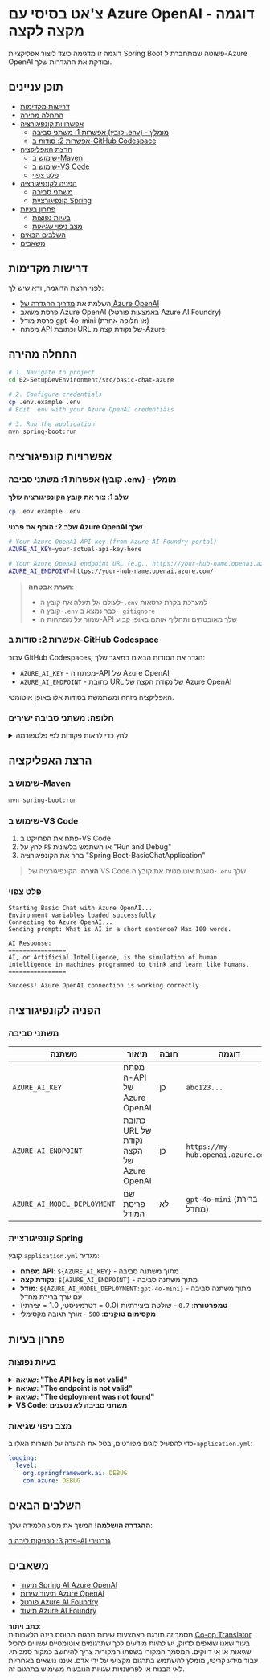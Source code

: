 <!--
CO_OP_TRANSLATOR_METADATA:
{
  "original_hash": "2289320a74aeca1eb844cd7d3a7a9e12",
  "translation_date": "2025-07-21T19:40:53+00:00",
  "source_file": "02-SetupDevEnvironment/src/basic-chat-azure/README.md",
  "language_code": "he"
}
-->
# צ'אט בסיסי עם Azure OpenAI - דוגמה מקצה לקצה

דוגמה זו מדגימה כיצד ליצור אפליקציית Spring Boot פשוטה שמתחברת ל-Azure OpenAI ובודקת את ההגדרות שלך.

## תוכן עניינים

- [דרישות מקדימות](../../../../../02-SetupDevEnvironment/src/basic-chat-azure)
- [התחלה מהירה](../../../../../02-SetupDevEnvironment/src/basic-chat-azure)
- [אפשרויות קונפיגורציה](../../../../../02-SetupDevEnvironment/src/basic-chat-azure)
  - [אפשרות 1: משתני סביבה (קובץ .env) - מומלץ](../../../../../02-SetupDevEnvironment/src/basic-chat-azure)
  - [אפשרות 2: סודות ב-GitHub Codespace](../../../../../02-SetupDevEnvironment/src/basic-chat-azure)
- [הרצת האפליקציה](../../../../../02-SetupDevEnvironment/src/basic-chat-azure)
  - [שימוש ב-Maven](../../../../../02-SetupDevEnvironment/src/basic-chat-azure)
  - [שימוש ב-VS Code](../../../../../02-SetupDevEnvironment/src/basic-chat-azure)
  - [פלט צפוי](../../../../../02-SetupDevEnvironment/src/basic-chat-azure)
- [הפניה לקונפיגורציה](../../../../../02-SetupDevEnvironment/src/basic-chat-azure)
  - [משתני סביבה](../../../../../02-SetupDevEnvironment/src/basic-chat-azure)
  - [קונפיגורציית Spring](../../../../../02-SetupDevEnvironment/src/basic-chat-azure)
- [פתרון בעיות](../../../../../02-SetupDevEnvironment/src/basic-chat-azure)
  - [בעיות נפוצות](../../../../../02-SetupDevEnvironment/src/basic-chat-azure)
  - [מצב ניפוי שגיאות](../../../../../02-SetupDevEnvironment/src/basic-chat-azure)
- [השלבים הבאים](../../../../../02-SetupDevEnvironment/src/basic-chat-azure)
- [משאבים](../../../../../02-SetupDevEnvironment/src/basic-chat-azure)

## דרישות מקדימות

לפני הרצת הדוגמה, ודא שיש לך:

- השלמת את [מדריך ההגדרה של Azure OpenAI](../../getting-started-azure-openai.md)  
- פרסת משאב Azure OpenAI (באמצעות פורטל Azure AI Foundry)  
- פרסת מודל gpt-4o-mini (או חלופה אחרת)  
- מפתח API וכתובת URL של נקודת קצה מ-Azure  

## התחלה מהירה

```bash
# 1. Navigate to project
cd 02-SetupDevEnvironment/src/basic-chat-azure

# 2. Configure credentials
cp .env.example .env
# Edit .env with your Azure OpenAI credentials

# 3. Run the application
mvn spring-boot:run
```

## אפשרויות קונפיגורציה

### אפשרות 1: משתני סביבה (קובץ .env) - מומלץ

**שלב 1: צור את קובץ הקונפיגורציה שלך**  
```bash
cp .env.example .env
```

**שלב 2: הוסף את פרטי Azure OpenAI שלך**  
```bash
# Your Azure OpenAI API key (from Azure AI Foundry portal)
AZURE_AI_KEY=your-actual-api-key-here

# Your Azure OpenAI endpoint URL (e.g., https://your-hub-name.openai.azure.com/)
AZURE_AI_ENDPOINT=https://your-hub-name.openai.azure.com/
```

> **הערת אבטחה**:  
> - לעולם אל תעלה את קובץ ה-`.env` למערכת בקרת גרסאות  
> - קובץ ה-`.env` כבר נמצא ב-`.gitignore`  
> - שמור על מפתחות ה-API שלך מאובטחים ותחליף אותם באופן קבוע  

### אפשרות 2: סודות ב-GitHub Codespace

עבור GitHub Codespaces, הגדר את הסודות הבאים במאגר שלך:  
- `AZURE_AI_KEY` - מפתח ה-API של Azure OpenAI  
- `AZURE_AI_ENDPOINT` - כתובת URL של נקודת הקצה של Azure OpenAI  

האפליקציה מזהה ומשתמשת בסודות אלו באופן אוטומטי.

### חלופה: משתני סביבה ישירים

<details>
<summary>לחץ כדי לראות פקודות לפי פלטפורמה</summary>

**Linux/macOS (bash/zsh):**  
```bash
export AZURE_AI_KEY=your-actual-api-key-here
export AZURE_AI_ENDPOINT=https://your-hub-name.openai.azure.com/
```

**Windows (Command Prompt):**  
```cmd
set AZURE_AI_KEY=your-actual-api-key-here
set AZURE_AI_ENDPOINT=https://your-hub-name.openai.azure.com/
```

**Windows (PowerShell):**  
```powershell
$env:AZURE_AI_KEY="your-actual-api-key-here"
$env:AZURE_AI_ENDPOINT="https://your-hub-name.openai.azure.com/"
```
</details>

## הרצת האפליקציה

### שימוש ב-Maven

```bash
mvn spring-boot:run
```

### שימוש ב-VS Code

1. פתח את הפרויקט ב-VS Code  
2. לחץ על `F5` או השתמש בלשונית "Run and Debug"  
3. בחר את הקונפיגורציה "Spring Boot-BasicChatApplication"  

> **הערה**: הקונפיגורציה של VS Code טוענת אוטומטית את קובץ ה-`.env` שלך  

### פלט צפוי

```
Starting Basic Chat with Azure OpenAI...
Environment variables loaded successfully
Connecting to Azure OpenAI...
Sending prompt: What is AI in a short sentence? Max 100 words.

AI Response:
================
AI, or Artificial Intelligence, is the simulation of human intelligence in machines programmed to think and learn like humans.
================

Success! Azure OpenAI connection is working correctly.
```

## הפניה לקונפיגורציה

### משתני סביבה

| משתנה | תיאור | חובה | דוגמה |
|-------|-------|------|-------|
| `AZURE_AI_KEY` | מפתח ה-API של Azure OpenAI | כן | `abc123...` |
| `AZURE_AI_ENDPOINT` | כתובת URL של נקודת הקצה של Azure OpenAI | כן | `https://my-hub.openai.azure.com/` |
| `AZURE_AI_MODEL_DEPLOYMENT` | שם פריסת המודל | לא | `gpt-4o-mini` (ברירת מחדל) |

### קונפיגורציית Spring

קובץ `application.yml` מגדיר:  
- **מפתח API**: `${AZURE_AI_KEY}` - מתוך משתנה סביבה  
- **נקודת קצה**: `${AZURE_AI_ENDPOINT}` - מתוך משתנה סביבה  
- **מודל**: `${AZURE_AI_MODEL_DEPLOYMENT:gpt-4o-mini}` - מתוך משתנה סביבה עם ערך ברירת מחדל  
- **טמפרטורה**: `0.7` - שולטת ביצירתיות (0.0 = דטרמיניסטי, 1.0 = יצירתי)  
- **מקסימום טוקנים**: `500` - אורך תגובה מקסימלי  

## פתרון בעיות

### בעיות נפוצות

<details>
<summary><strong>שגיאה: "The API key is not valid"</strong></summary>

- בדוק שה-`AZURE_AI_KEY` שלך מוגדר נכון בקובץ ה-`.env`  
- ודא שמפתח ה-API הועתק בדיוק כפי שהוא מפורטל Azure AI Foundry  
- ודא שאין רווחים או גרשיים מיותרים סביב המפתח  
</details>

<details>
<summary><strong>שגיאה: "The endpoint is not valid"</strong></summary>

- ודא ש-`AZURE_AI_ENDPOINT` שלך כולל את כתובת ה-URL המלאה (לדוגמה, `https://your-hub-name.openai.azure.com/`)  
- בדוק עקביות של קו נטוי בסוף הכתובת  
- ודא שנקודת הקצה תואמת לאזור הפריסה של Azure שלך  
</details>

<details>
<summary><strong>שגיאה: "The deployment was not found"</strong></summary>

- ודא ששם פריסת המודל שלך תואם בדיוק למה שפורסם ב-Azure  
- בדוק שהמודל פורס בהצלחה והוא פעיל  
- נסה להשתמש בשם פריסת ברירת המחדל: `gpt-4o-mini`  
</details>

<details>
<summary><strong>VS Code: משתני סביבה לא נטענים</strong></summary>

- ודא שקובץ ה-`.env` שלך נמצא בתיקיית השורש של הפרויקט (באותו מיקום כמו `pom.xml`)  
- נסה להריץ `mvn spring-boot:run` בטרמינל המשולב של VS Code  
- בדוק שההרחבה של Java ב-VS Code מותקנת כראוי  
- ודא שהקונפיגורציה של ההפעלה כוללת `"envFile": "${workspaceFolder}/.env"`  
</details>

### מצב ניפוי שגיאות

כדי להפעיל לוגים מפורטים, בטל את ההערה על השורות האלו ב-`application.yml`:  

```yaml
logging:
  level:
    org.springframework.ai: DEBUG
    com.azure: DEBUG
```

## השלבים הבאים

**ההגדרה הושלמה!** המשך את מסע הלמידה שלך:  

[פרק 3: טכניקות ליבה ב-AI גנרטיבי](../../../03-CoreGenerativeAITechniques/README.md)

## משאבים

- [תיעוד Spring AI Azure OpenAI](https://docs.spring.io/spring-ai/reference/api/clients/azure-openai-chat.html)  
- [תיעוד שירות Azure OpenAI](https://learn.microsoft.com/azure/ai-services/openai/)  
- [פורטל Azure AI Foundry](https://ai.azure.com/)  
- [תיעוד Azure AI Foundry](https://learn.microsoft.com/azure/ai-foundry/how-to/create-projects?tabs=ai-foundry&pivots=hub-project)  

**כתב ויתור**:  
מסמך זה תורגם באמצעות שירות תרגום מבוסס בינה מלאכותית [Co-op Translator](https://github.com/Azure/co-op-translator). בעוד שאנו שואפים לדיוק, יש להיות מודעים לכך שתרגומים אוטומטיים עשויים להכיל שגיאות או אי דיוקים. המסמך המקורי בשפתו המקורית צריך להיחשב כמקור סמכותי. עבור מידע קריטי, מומלץ להשתמש בתרגום מקצועי על ידי אדם. איננו נושאים באחריות לאי הבנות או לפרשנויות שגויות הנובעות משימוש בתרגום זה.
